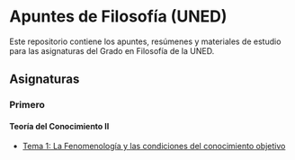 # Apuntes de Filosofía (UNED)

Este repositorio contiene los apuntes, resúmenes y materiales de estudio para las asignaturas del Grado en Filosofía de la UNED.

## Asignaturas
### Primero
#### Teoría del Conocimiento II
  - [Tema 1: La Fenomenología y las condiciones del conocimiento objetivo](https://lusepa.github.io/filosofia-uned/Teor%C3%ADa%20del%20Conocimiento%20II/tema1.html)
